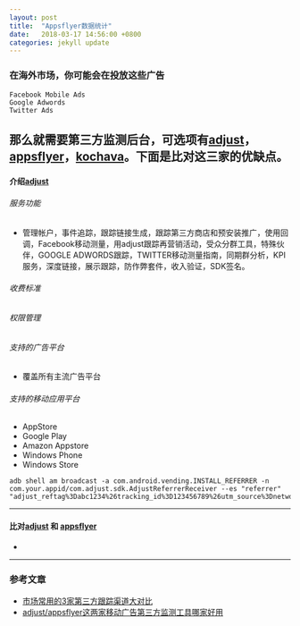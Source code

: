 ```yaml
---
layout: post
title:  "Appsflyer数据统计"
date:   2018-03-17 14:56:00 +0800
categories: jekyll update
---
```

### 在海外市场，你可能会在投放这些广告
```
Facebook Mobile Ads
Google Adwords
Twitter Ads
```
那么就需要第三方监测后台，可选项有[adjust][adjust]，[appsflyer][appsflyer]，[kochava][kochava]。下面是比对这三家的优缺点。
---
#### 介绍[adjust][adjust]
###### 服务功能
* 管理帐户，事件追踪，跟踪链接生成，跟踪第三方商店和预安装推广，使用回调，Facebook移动测量，用adjust跟踪再营销活动，受众分群工具，特殊伙伴，GOOGLE ADWORDS跟踪，TWITTER移动测量指南，同期群分析，KPI服务，深度链接，展示跟踪，防作弊套件，收入验证，SDK签名。

###### 收费标准

###### 权限管理

###### 支持的广告平台
* 覆盖所有主流广告平台

###### 支持的移动应用平台
* AppStore
* Google Play
* Amazon Appstore
* Windows Phone
* Windows Store

```
adb shell am broadcast -a com.android.vending.INSTALL_REFERRER -n com.your.appid/com.adjust.sdk.AdjustReferrerReceiver --es "referrer" "adjust_reftag%3Dabc1234%26tracking_id%3D123456789%26utm_source%3Dnetwork%26utm_medium%3Dbanner%26utm_campaign%3Dcampaign"
```

---
#### 比对[adjust][adjust] 和 [appsflyer][appsflyer]
* 
---
### 参考文章
* [市场常用的3家第三方跟踪渠道大对比](http://www.baijingapp.com/article/2649)
* [adjust/appsflyer这两家移动广告第三方监测工具哪家好用](https://www.zhihu.com/question/31844708)

[adjust]: https://www.adjust.com/
[adjust_android]: https://docs.adjust.com/zh/sdk/android/
[appsflyer]: https://www.appsflyer.com/
[appsflyer_android]: https://support.appsflyer.com/hc/en-us/categories/201114756-SDK-Integrations
[kochava]: https://www.kochava.com/
[kochava_android]: https://support.kochava.com/sdk-integration/sdk-kochavatracker-android